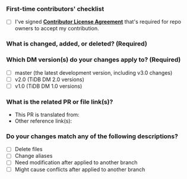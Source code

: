 <!--Thanks for your contribution to TiDB Data Migration (DM) documentation. Please answer the following questions.-->

### First-time contributors' checklist <!--Remove this section if you're not a first-time contributor.-->

- [ ] I've signed [**Contributor License Agreement**](https://cla-assistant.io/pingcap/docs-dm) that's required for repo owners to accept my contribution.

### What is changed, added, or deleted? (Required)

<!--Tell us what you did and why.-->

### Which DM version(s) do your changes apply to? (Required)

<!-- You **must** choose the DM version(s) that your changes apply to. Fill in "x" in [] to tick the checkbox below.-->

- [ ] master (the latest development version, including v3.0 changes)
- [ ] v2.0 (TiDB DM 2.0 versions)
- [ ] v1.0 (TiDB DM 1.0 versions)

### What is the related PR or file link(s)?

<!--Reference link(s) will help reviewers review your PR quickly.-->

- This PR is translated from:
- Other reference link(s):

### Do your changes match any of the following descriptions?

- [ ] Delete files
- [ ] Change aliases
- [ ] Need modification after applied to another branch <!-- If yes, please comment "/label version-specific-changes-required" below to trigger the bot to add the label.-->
- [ ] Might cause conflicts after applied to another branch
